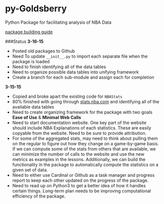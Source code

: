 # py-Goldsberry
Python Package for facilitating analysis of NBA Data

[package building guide](http://www.scotttorborg.com/python-packaging/minimal.html)

###Status
**3-16-15**
* Posted old packages to Github
* Need To update `__init__.py` to import each separate file when the package is loaded
* Need to finish identifying all of the data tables
* Need to organize possible data tables into unifying framework
* Create a branch for each sub-module and assign each for completion


**3-15-15**

* Copied and broke apart the existing code for `NBAStats`
* 80% finished with going through [stats.nba.com](http://stats.nba.com) and identifying all of the available data tables
* Need to create organizing framework for the package with two goals **Ease of Use** & **Minimal Web Calls**
* Need to start documentation website. One key part of the website should include NBA Explanations of each statistics. These are easily copyable from the website. Need to be sure to provide attribution.
* For some of the aggregated stats, may need to think about pulling them on the regular to figure out how they change on a game-by-game basis. If we can compute some of the stats from others that are available, we can minimize the number of calls to the website and use the new metrics as examples in the lessons. Additionally, we can build the functionality in the package to automatically compute the statistics on a given set of data.
* Need to either use Cardinal or Github as a task manager and progress report to keep each other updated on the progress of the package.
* Need to read up on Python3 to get a better idea of how it handles certain things. Long-term plan needs to be improving computational efficiency of the package.
